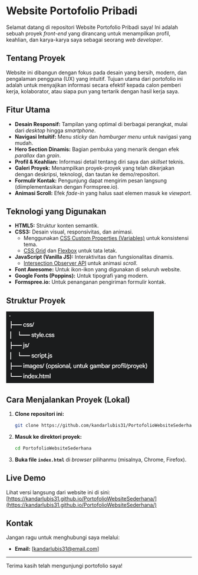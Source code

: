 # Website Portofolio Pribadi

Selamat datang di repositori Website Portofolio Pribadi saya! Ini adalah sebuah proyek *front-end* yang dirancang untuk menampilkan profil, keahlian, dan karya-karya saya sebagai seorang *web developer*.

## Tentang Proyek

Website ini dibangun dengan fokus pada desain yang bersih, modern, dan pengalaman pengguna (UX) yang intuitif. Tujuan utama dari portofolio ini adalah untuk menyajikan informasi secara efektif kepada calon pemberi kerja, kolaborator, atau siapa pun yang tertarik dengan hasil kerja saya.

## Fitur Utama

* **Desain Responsif:** Tampilan yang optimal di berbagai perangkat, mulai dari *desktop* hingga *smartphone*.
* **Navigasi Intuitif:** Menu *sticky* dan *hamburger menu* untuk navigasi yang mudah.
* **Hero Section Dinamis:** Bagian pembuka yang menarik dengan efek *parallax* dan *grain*.
* **Profil & Keahlian:** Informasi detail tentang diri saya dan *skillset* teknis.
* **Galeri Proyek:** Menampilkan proyek-proyek yang telah dikerjakan dengan deskripsi, teknologi, dan tautan ke demo/repositori.
* **Formulir Kontak:** Pengunjung dapat mengirim pesan langsung (diimplementasikan dengan Formspree.io).
* **Animasi Scroll:** Efek *fade-in* yang halus saat elemen masuk ke *viewport*.

## Teknologi yang Digunakan

* **HTML5:** Struktur konten semantik.
* **CSS3:** Desain visual, responsivitas, dan animasi.
    * Menggunakan [CSS Custom Properties (Variables)](https://developer.mozilla.org/en-US/docs/Web/CSS/Using_CSS_custom_properties) untuk konsistensi tema.
    * [CSS Grid](https://developer.mozilla.org/en-US/docs/Web/CSS/CSS_Grid_Layout) dan [Flexbox](https://developer.mozilla.org/en-US/docs/Web/CSS/CSS_Flexible_Box_Layout/Basic_Concepts) untuk tata letak.
* **JavaScript (Vanilla JS):** Interaktivitas dan fungsionalitas dinamis.
    * [Intersection Observer API](https://developer.mozilla.org/en-US/docs/Web/API/Intersection_Observer_API) untuk animasi *scroll*.
* **Font Awesome:** Untuk ikon-ikon yang digunakan di seluruh website.
* **Google Fonts (Poppins):** Untuk tipografi yang modern.
* **Formspree.io:** Untuk penanganan pengiriman formulir kontak.

## Struktur Proyek
![alt text](image.png)

## Cara Menjalankan Proyek (Lokal)

1.  **Clone repositori ini:**
    ```bash
    git clone https://github.com/kandarlubis31/PortofolioWebsiteSederhana.git
    ```
2.  **Masuk ke direktori proyek:**
    ```bash
    cd PortofolioWebsiteSederhana
    ```
3.  **Buka file `index.html`** di *browser* pilihanmu (misalnya, Chrome, Firefox).

## Live Demo

Lihat versi langsung dari website ini di sini:
[https://kandarlubis31.github.io/PortofolioWebsiteSederhana/](https://kandarlubis31.github.io/PortofolioWebsiteSederhana/)

## Kontak

Jangan ragu untuk menghubungi saya melalui:

* **Email:** [kandarlubis31@email.com]
---

Terima kasih telah mengunjungi portofolio saya!





